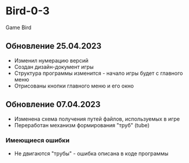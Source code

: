 # Bird-0-3
 Game Bird

## Обновление 25.04.2023
- Изменил нумерацию версий
- Создан дизайн-документ игры 
- Структура программы изменится - начало игры будет с главного меню
- Отрисованы кнопки главного меню и его окно

## Обновление 07.04.2023
- Изменена схема получения путей файлов, используемых в игре
- Переработан механизм формирования "труб" (tube)

### Имеющиеся ошибки
- Не двигаются "трубы" - ошибка описана в коде программы
